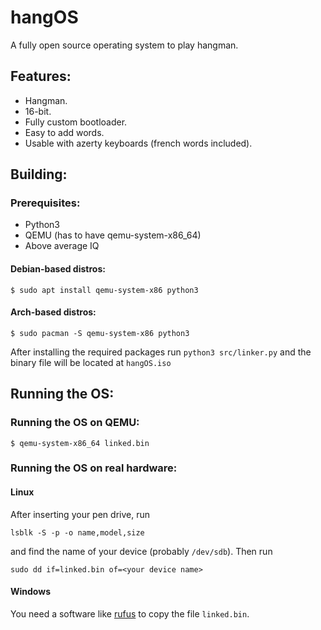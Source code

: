 # hangOS
A fully open source operating system to play hangman.

## Features:
- Hangman.
- 16-bit.
- Fully custom bootloader.
- Easy to add words.
- Usable with azerty keyboards (french words included).

## Building:
### Prerequisites:
- Python3
- QEMU (has to have qemu-system-x86_64)
- Above average IQ
#### Debian-based distros:
```
$ sudo apt install qemu-system-x86 python3
```
#### Arch-based distros:
```
$ sudo pacman -S qemu-system-x86 python3
```
After installing the required packages run `python3 src/linker.py` and the binary file will be located at  `hangOS.iso` 
## Running the OS:
### Running the OS on QEMU:
```
$ qemu-system-x86_64 linked.bin
```
### Running the OS on real hardware:
#### Linux
After inserting your pen drive, run
```
lsblk -S -p -o name,model,size
```
and find the name of your device (probably `/dev/sdb`).
Then run
```
sudo dd if=linked.bin of=<your device name>
```
#### Windows
You need a software like <a href="https://rufus.ie">rufus</a> to copy the file `linked.bin`.
